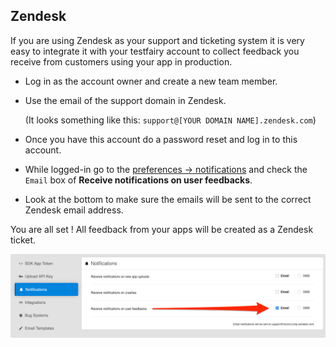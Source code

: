 ## Zendesk
If you are using Zendesk as your support and ticketing system it is very easy to integrate it with your testfairy account to collect feedback you receive from customers using your app in production.

- Log in as the account owner and create a new team member.
- Use the email of the support domain in Zendesk. 
   
   (It looks something like this: `support@[YOUR DOMAIN NAME].zendesk.com`)
- Once you have this account do a password reset and log in to this account.
- While logged-in go to the [preferences → notifications](https://app.testfairy.com/settings/notifications/) and check the `Email` box of **Receive notifications on user feedbacks**.
- Look at the bottom to make sure the emails will be sent to the correct Zendesk email address.

You are all set ! All feedback from your apps will be created as a Zendesk ticket.

![](/img/integrations/zendesk.png)
